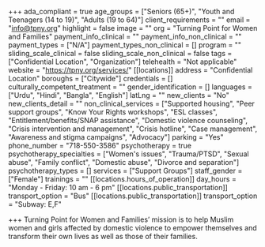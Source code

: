 +++
ada_compliant = true
age_groups = ["Seniors (65+)", "Youth and Teenagers (14 to 19)", "Adults (19 to 64)"]
client_requirements = ""
email = "info@tpny.org"
highlight = false
image = ""
org = "Turning Point for Women and Families"
payment_info_clinical = ""
payment_info_non_clinical = ""
payment_types = ["N/A"]
payment_types_non_clinical = []
program = ""
sliding_scale_clinical = false
sliding_scale_non_clinical = false
tags = ["Confidential Location", "Organization"]
telehealth = "Not applicable"
website = "https://tpny.org/services/"
[[locations]]
address = "Confidential Location"
boroughs = ["Citywide"]
credentials = []
culturally_competent_treatment = ""
gender_identification = []
languages = ["Urdu", "Hindi", "Bangla", "English"]
latLng = ""
new_clients = "No"
new_clients_detail = ""
non_clinical_services = ["Supported housing", "Peer support groups", "Know Your Rights workshops", "ESL classes", "Entitlement/benefits/SNAP assistance", "Domestic violence counseling", "Crisis intervention and management", "Crisis hotline", "Case management", "Awareness and stigma campaigns", "Advocacy"]
parking = "Yes"
phone_number = "718-550-3586"
psychotherapy = true
psychotherapy_specialties = ["Women's issues", "Trauma/PTSD", "Sexual abuse", "Family conflict", "Domestic abuse", "Divorce and separation"]
psychotherapy_types = []
services = ["Support Groups"]
staff_gender = ["Female"]
trainings = ""
[[locations.hours_of_operation]]
day_hours = "Monday - Friday: 10 am - 6 pm"
[[locations.public_transportation]]
transport_option = "Bus"
[[locations.public_transportation]]
transport_option = "Subway: E,F"

+++
Turning Point for Women and Families’ mission is to help Muslim women and girls affected by domestic violence to empower themselves and transform their own lives as well as those of their families.